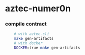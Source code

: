# aztec-numer0n

### compile contract
```bash
    # with aztec-cli
    make gen-artifacts
    # with docker
    DOCKER=true make gen-artifacts
```